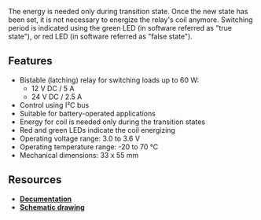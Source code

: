 The energy is needed only during transition state. Once the new state has been set, it is not necessary to energize the relay's coil anymore. Switching period is indicated using the green LED (in software referred as "true state"), or red LED (in software referred as "false state").

## Features

* Bistable (latching) relay for switching loads up to 60 W:
    * 12 V DC / 5 A
    * 24 V DC / 2.5 A
* Control using I²C bus
* Suitable for battery-operated applications
* Energy for coil is needed only during the transition states
* Red and green LEDs indicate the coil energizing
* Operating voltage range: 3.0 to 3.6 V
* Operating temperature range: -20 to 70 °C
* Mechanical dimensions: 33 x 55 mm

## Resources

* [**Documentation**](https://www.bigclown.com/doc/hardware/about-relay-module/)
* [**Schematic drawing**](https://github.com/bigclownlabs/bc-hardware/tree/master/out/bc-module-relay)
